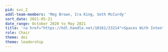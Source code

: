 ```yaml
---
pid: svc_2
addl-team-members: 'Meg Brown, Ira King, Seth McCurdy'
sort_date: 2021-05-21
date_range: October 2020 to May 2021
title: '<a href="https://hdl.handle.net/10161/23214">Spaces With Intentional Furniture Team (SWIFT)</a>'
role: Chair
theme: dei 
theme: leadership
---
```

